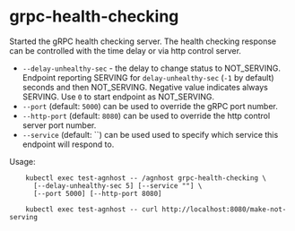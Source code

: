 # grpc-health-checking

Started the gRPC health checking server. The health checking response can be
controlled with the time delay or via http control server.

- `--delay-unhealthy-sec` - the delay to change status to NOT_SERVING.
  Endpoint reporting SERVING for `delay-unhealthy-sec` (`-1` by default)
  seconds and then NOT_SERVING. Negative value indicates always SERVING. Use `0` to
  start endpoint as NOT_SERVING.
- `--port` (default: `5000`) can be used to override the gRPC port number.
- `--http-port` (default: `8080`) can be used to override the http control server port number.
- `--service` (default: ``) can be used used to specify which service this endpoint will respond to.

Usage:

```console
    kubectl exec test-agnhost -- /agnhost grpc-health-checking \
      [--delay-unhealthy-sec 5] [--service ""] \
      [--port 5000] [--http-port 8080]

    kubectl exec test-agnhost -- curl http://localhost:8080/make-not-serving
```
